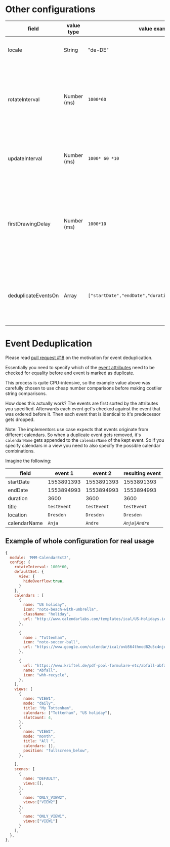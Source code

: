 <!-- markdownlint-disable-file MD025 -->

# Other configurations

| field               | value type  | value example                                           | default value      | memo                                                                                                             |
| ------------------- | ----------- | ------------------------------------------------------- | ------------------ | ---------------------------------------------------------------------------------------------------------------- |
| locale              | String      | "de-DE"                                                 | Your system locale | Set your locale for this module.                                                                                 |
| rotateInterval      | Number (ms) | `1000*60`                                               | `0`                | If set, `Scene` will be rotated per this time. If set as `0`, auto-rotation among the scenes will be disabled.   |
| updateInterval      | Number (ms) | `1000* 60 *10`                                          | `1000*60`          | If not auto-rotated, this interval will be used for updating content.                                            |
| firstDrawingDelay   | Number (ms) | `1000*10`                                               | `1000`             | Sometimes, calendar parsing could be somewhat late. You can set delay for first drawing to wait calendar parsing |
| deduplicateEventsOn | Array       | `["startDate","endDate","duration","title","location"]` | `[]`               | define which attributes must be equal in order to remove duplicate events                                        |

# Event Deduplication

Please read [pull request #18](https://github.com/eouia/MMM-CalendarExt2/pull/18)
on the motivation for event deduplication.

Essentially you need to specify which of the [event attributes](../Event-Object.md)
need to be checked for equality before and event is marked as duplicate.

This process is quite CPU-intensive, so the example value above was carefully
chosen to use cheap number comparisons before making costlier string
comparisons.

How does this actually work? The events are first sorted by the attributes you
specified. Afterwards each event get's checked against the event that was
ordered before it. Then each event that is identical to it's predecessor gets
dropped.

Note: The implementors use case expects that events originate from different
calendars. So when a duplicate event gets removed, it's `calendarName` gets
appended to the `calendarName` of the kept event. So if you specify calendars
in a view you need to also specify the possible calendar combinations.

Imagine the following:

| field        | event 1     | event 2     | resulting event |
| ------------ | ----------- | ----------- | --------------- |
| startDate    | 1553891393  | 1553891393  | 1553891393      |
| endDate      | 1553894993  | 1553894993  | 1553894993      |
| duration     | 3600        | 3600        | 3600            |
| title        | `testEvent` | `testEvent` | `testEvent`     |
| location     | `Dresden`   | `Dresden`   | `Dresden`       |
| calendarName | `Anja`      | `Andre`     | _`Anja\|Andre`_ |

## Example of whole configuration for real usage

```javascript
{
  module: 'MMM-CalendarExt2',
  config: {
    rotateInterval: 1000*60,
    defaultSet: {
      view: {
        hideOverflow:true,
      }
    },
    calendars : [
      {
        name: "US holiday",
        icon: "noto-beach-with-umbrella",
        className: "holiday",
        url: "http://www.calendarlabs.com/templates/ical/US-Holidays.ics",
      },

      {
        name : "Tottenham",
        icon: "noto-soccer-ball",
        url: "https://www.google.com/calendar/ical/ovb564thnod82u5c4njut98728%40group.calendar.google.com/public/basic.ics",
      },

      {
        url: "https://www.kriftel.de/pdf-pool-formulare-etc/abfall-abfallkalender/icalendar-abfallkalender-2018-2.ics?cid=m6",
        name: "Abfall",
        icon: "whh-recycle",
      },
    ],
    views: [
      {
        name: "VIEW1",
        mode: "daily",
        title: "My Tottenham",
        calendars: ["Tottenham", "US holiday"],
        slotCount: 4,
      },
      {
        name: "VIEW2",
        mode: "month",
        title: "All ",
        calendars: [],
        position: "fullscreen_below",
      },

    ],
    scenes: [
      {
        name: "DEFAULT",
        views:[],
      },
      {
        name: "ONLY_VIEW2",
        views:["VIEW2"]
      },
      {
        name: "ONLY_VIEW1",
        views:["VIEW1"]
      }
    ],
  },
},
```

